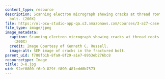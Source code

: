 ```yaml
---
content_type: resource
description: Scanning electron micrograph showing cracks at thread roots in failed
  bolt. (200X)
file: https://ol-ocw-studio-app-qa.s3.amazonaws.com/courses/3-a27-case-studies-in-forensic-metallurgy-fall-2007/92ef0800f6c9829ff890481edd0b7573_3-8.jpg
file_type: image/jpeg
image_metadata:
  caption: Scanning electron micrograph showing cracks at thread roots in failed bolt.
    (200X)
  credit: Image Courtesy of Kenneth C. Russell.
  image-alt: SEM image of cracks in the fractured bolt.
parent_uid: f788fb1b-8fa0-8f29-a1e7-89b3eb276bc8
resourcetype: Image
title: 3-8.jpg
uid: 92ef0800-f6c9-829f-f890-481edd0b7573
---
```

